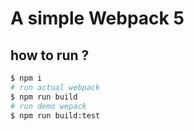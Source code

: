 # A simple Webpack 5

## how to run ?
```sh
$ npm i 
# run actual webpack
$ npm run build
# run demo wepack
$ npm run build:test
```

